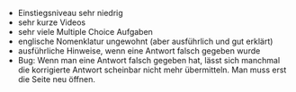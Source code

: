 * Einstiegsniveau sehr niedrig
* sehr kurze Videos
* sehr viele Multiple Choice Aufgaben
* englische Nomenklatur ungewohnt (aber ausführlich und gut erklärt)
* ausführliche Hinweise, wenn eine Antwort falsch gegeben wurde
* Bug: Wenn man eine Antwort falsch gegeben hat, lässt sich manchmal die korrigierte Antwort scheinbar nicht mehr übermitteln. Man muss erst die Seite neu öffnen.

